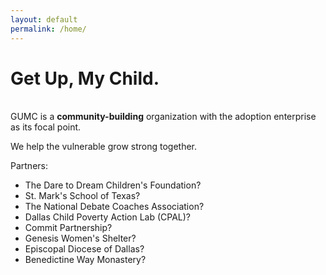 ```yaml
---
layout: default
permalink: /home/
---
```

<h1 class="page-title">Get Up, My Child.</h1>

<br>

<div class="lead pretty-links">
  GUMC is a <b>community-building</b> organization with the adoption enterprise as its focal point.

  We help the vulnerable grow strong together.

  Partners:
  - The Dare to Dream Children's Foundation?
  - St. Mark's School of Texas?
  - The National Debate Coaches Association?
  - Dallas Child Poverty Action Lab (CPAL)?
  - Commit Partnership?
  - Genesis Women's Shelter?
  - Episcopal Diocese of Dallas?
  - Benedictine Way Monastery?
</div>
